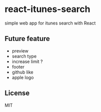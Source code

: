 react-itunes-search
===================

simple web app for itunes search with React

Future feature
--------------

* preview
* search type
* increase limit ?
* footer
* github like
* apple logo

License
-------

MIT

